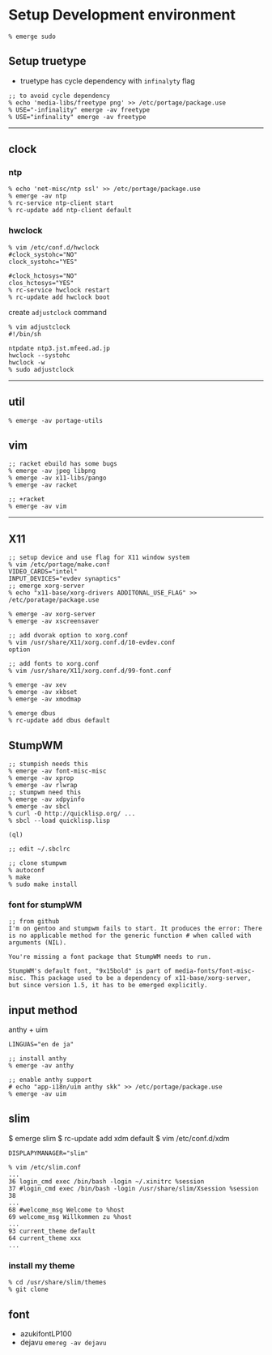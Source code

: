 # Setup Development environment

```
% emerge sudo
```

## Setup truetype

* truetype has cycle dependency with `infinalyty` flag

```
;; to avoid cycle dependency
% echo 'media-libs/freetype png' >> /etc/portage/package.use
% USE="-infinality" emerge -av freetype
% USE="infinality" emerge -av freetype
```

-----

## clock

### ntp

```
% echo 'net-misc/ntp ssl' >> /etc/portage/package.use
% emerge -av ntp
% rc-service ntp-client start
% rc-update add ntp-client default
```

### hwclock

```
% vim /etc/conf.d/hwclock
#clock_systohc="NO"
clock_systohc="YES"

#clock_hctosys="NO"
clos_hctosys="YES"
% rc-service hwclock restart
% rc-update add hwclock boot
```

create `adjustclock` command

```
% vim adjustclock
#!/bin/sh

ntpdate ntp3.jst.mfeed.ad.jp
hwclock --systohc
hwclock -w
% sudo adjustclock
```

-----

## util

```
% emerge -av portage-utils
```


## vim

```
;; racket ebuild has some bugs
% emerge -av jpeg libpng
% emerge -av x11-libs/pango
% emerge -av racket

;; +racket
% emerge -av vim
```

-----

## X11

```
;; setup device and use flag for X11 window system
% vim /etc/portage/make.conf
VIDEO_CARDS="intel"
INPUT_DEVICES="evdev synaptics"
;; emerge xorg-server
% echo "x11-base/xorg-drivers ADDITONAL_USE_FLAG" >> /etc/poratage/package.use

% emerge -av xorg-server
% emerge -av xscreensaver
```

```
;; add dvorak option to xorg.conf
% vim /usr/share/X11/xorg.conf.d/10-evdev.conf
option

;; add fonts to xorg.conf
% vim /usr/share/X11/xorg.conf.d/99-font.conf
```

```
% emerge -av xev
% emerge -av xkbset
% emerge -av xmodmap
```


```
% emerge dbus
% rc-update add dbus default
```

## StumpWM

```
;; stumpish needs this
% emerge -av font-misc-misc
% emerge -av xprop
% emerge -av rlwrap
;; stumpwm need this
% emerge -av xdpyinfo
% emerge -av sbcl
% curl -O http://quicklisp.org/ ...
% sbcl --load quicklisp.lisp

(ql)

;; edit ~/.sbclrc

;; clone stumpwm
% autoconf
% make
% sudo make install
```

### font for stumpWM

```
;; from github
I'm on gentoo and stumpwm fails to start. It produces the error: There is no applicable method for the generic function # when called with arguments (NIL).

You're missing a font package that StumpWM needs to run.

StumpWM's default font, "9x15bold" is part of media-fonts/font-misc-misc. This package used to be a dependency of x11-base/xorg-server, but since version 1.5, it has to be emerged explicitly.
```





## input method

anthy + uim

`LINGUAS="en de ja"`

```
;; install anthy
% emerge -av anthy

;; enable anthy support 
# echo "app-i18n/uim anthy skk" >> /etc/portage/package.use
% emerge -av uim
```


## slim

$ emerge slim
$ rc-update add xdm default
$ vim /etc/conf.d/xdm

```
DISPLAPYMANAGER="slim"
```



```
% vim /etc/slim.conf
...
36 login_cmd exec /bin/bash -login ~/.xinitrc %session
37 #login_cmd exec /bin/bash -login /usr/share/slim/Xsession %session
38
...
68 #welcome_msg Welcome to %host
69 welcome_msg Willkommen zu %host
...
93 current_theme default
64 current_theme xxx
...
```

### install my theme

```
% cd /usr/share/slim/themes
% git clone
```


## font

* azukifontLP100
* dejavu `emereg -av dejavu`
